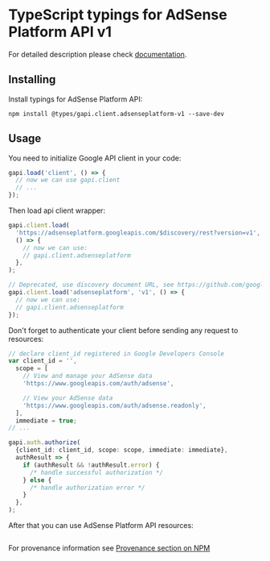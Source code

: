 # TypeScript typings for AdSense Platform API v1

For detailed description please check [documentation](https://developers.google.com/adsense/platforms/).

## Installing

Install typings for AdSense Platform API:

```
npm install @types/gapi.client.adsenseplatform-v1 --save-dev
```

## Usage

You need to initialize Google API client in your code:

```typescript
gapi.load('client', () => {
  // now we can use gapi.client
  // ...
});
```

Then load api client wrapper:

```typescript
gapi.client.load(
  'https://adsenseplatform.googleapis.com/$discovery/rest?version=v1',
  () => {
    // now we can use:
    // gapi.client.adsenseplatform
  },
);
```

```typescript
// Deprecated, use discovery document URL, see https://github.com/google/google-api-javascript-client/blob/master/docs/reference.md#----gapiclientloadname----version----callback--
gapi.client.load('adsenseplatform', 'v1', () => {
  // now we can use:
  // gapi.client.adsenseplatform
});
```

Don't forget to authenticate your client before sending any request to resources:

```typescript
// declare client_id registered in Google Developers Console
var client_id = '',
  scope = [
    // View and manage your AdSense data
    'https://www.googleapis.com/auth/adsense',

    // View your AdSense data
    'https://www.googleapis.com/auth/adsense.readonly',
  ],
  immediate = true;
// ...

gapi.auth.authorize(
  {client_id: client_id, scope: scope, immediate: immediate},
  authResult => {
    if (authResult && !authResult.error) {
      /* handle successful authorization */
    } else {
      /* handle authorization error */
    }
  },
);
```

After that you can use AdSense Platform API resources: <!-- TODO: make this work for multiple namespaces -->

```typescript

```

For provenance information see [Provenance section on NPM](https://www.npmjs.com/package/@maxim_mazurok/gapi.client.adsenseplatform-v1#Provenance:~:text=none-,Provenance,-Built%20and%20signed)
